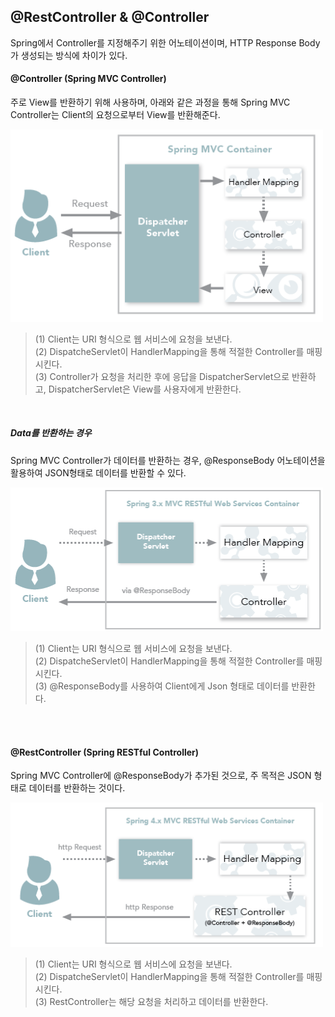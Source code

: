 ## @RestController & @Controller
Spring에서 Controller를 지정해주기 위한 어노테이션이며, HTTP Response Body가 생성되는 방식에 차이가 있다.

#### @Controller (Spring MVC Controller)
주로 View를 반환하기 위해 사용하며, 아래와 같은 과정을 통해 Spring MVC Controller는 Client의 요청으로부터 View를 반환해준다.

<img src="../img/restcontroller&controller1.png" width="500">

> (1) Client는 URI 형식으로 웹 서비스에 요청을 보낸다.  
> (2) DispatcheServlet이 HandlerMapping을 통해 적절한 Controller를 매핑시킨다.  
> (3) Controller가 요청을 처리한 후에 응답을 DispatcherServlet으로 반환하고, DispatcherServlet은 View를 사용자에게 반환한다.

<br />

##### Data를 반환하는 경우
Spring MVC Controller가 데이터를 반환하는 경우, @ResponseBody 어노테이션을 활용하여 JSON형태로 데이터를 반환할 수 있다.

<img src="../img/restcontroller&controller2.png" width="500">

> (1) Client는 URI 형식으로 웹 서비스에 요청을 보낸다.  
> (2) DispatcheServlet이 HandlerMapping을 통해 적절한 Controller를 매핑시킨다.  
> (3) @ResponseBody를 사용하여 Client에게 Json 형태로 데이터를 반환한다.

<br />
<br />

#### @RestController (Spring RESTful Controller)
Spring MVC Controller에 @ResponseBody가 추가된 것으로, 주 목적은 JSON 형태로 데이터를 반환하는 것이다.

<img src="../img/restcontroller&controller3.png" width="500">

> (1) Client는 URI 형식으로 웹 서비스에 요청을 보낸다.  
> (2) DispatcheServlet이 HandlerMapping을 통해 적절한 Controller를 매핑시킨다.  
> (3) RestController는 해당 요청을 처리하고 데이터를 반환한다.